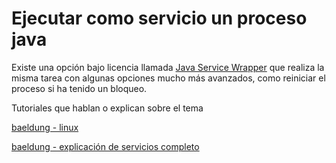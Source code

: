 # Ejecutar como servicio un proceso java
Existe una opción bajo licencia llamada [Java Service Wrapper](https://wrapper.tanukisoftware.com/doc/english/index.html) que realiza la misma tarea con algunas opciones mucho más avanzados, como reiniciar el proceso si ha tenido un bloqueo.

Tutoriales que hablan o explican sobre el tema

[baeldung - linux](https://www.baeldung.com/linux/run-java-application-as-service)

[baeldung - explicación de servicios completo](https://www.baeldung.com/spring-boot-app-as-a-service)


